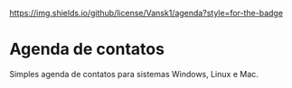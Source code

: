 https://img.shields.io/github/license/Vansk1/agenda?style=for-the-badge
# Agenda de contatos 
Simples agenda de contatos para sistemas Windows, Linux e Mac.
